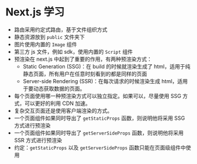 # Next.js 学习

- 路由采用约定式路由，基于文件组织方式
- 静态资源放到 `public` 文件夹下
- 图片使用内置的 `Image` 组件
- 第三方 js 文件，例如 sdk，使用内置的 `Script` 组件
- 预渲染在 next.js 中起到了重要的作用，有两种预渲染方式：
  - Static Generation (SSG)：在 build 的时候就渲染生成了 html，适用于纯静态页面，所有用户在任意时刻看到的都是同样的页面
  - Server-side Rendering (SSR)：在每次请求的时候渲染生成 html，适用于要动态获取数据的页面。
- 每个页面使用哪一种预渲染方式可以独立指定。如果可以，尽量使用 SSG 方式，可以更好的利用 CDN 加速。
- 复杂交互页面还是使用客户端渲染的方式。
- 一个页面组件如果同时导出了 `getStaticProps` 函数，则说明他将采用 SSG 方式进行预渲染
- 一个页面组件如果同时导出了 `getServerSideProps` 函数，则说明他将采用 SSR 方式进行预渲染
- 约定：`getStaticProps` 以及 `getServerSideProps` 函数只能在页面级组件中使用
